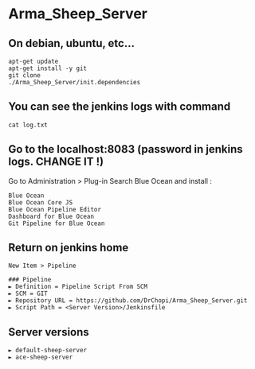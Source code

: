 # Arma_Sheep_Server

## On debian, ubuntu, etc...

 	apt-get update
 	apt-get install -y git
 	git clone 
 	./Arma_Sheep_Server/init.dependencies
  
## You can see the jenkins logs with command

 	cat log.txt

## Go to the localhost:8083 (password in jenkins logs. CHANGE IT !)

Go to Administration > Plug-in
Search Blue Ocean and install :
	
	Blue Ocean
	Blue Ocean Core JS
	Blue Ocean Pipeline Editor
	Dashboard for Blue Ocean
	Git Pipeline for Blue Ocean
  
## Return on jenkins home

  	New Item > Pipeline
	
	### Pipeline
	► Definition = Pipeline Script From SCM
	► SCM = GIT
	► Repository URL = https://github.com/DrChopi/Arma_Sheep_Server.git
	► Script Path = <Server Version>/Jenkinsfile

## Server versions
	
	► default-sheep-server
	► ace-sheep-server
